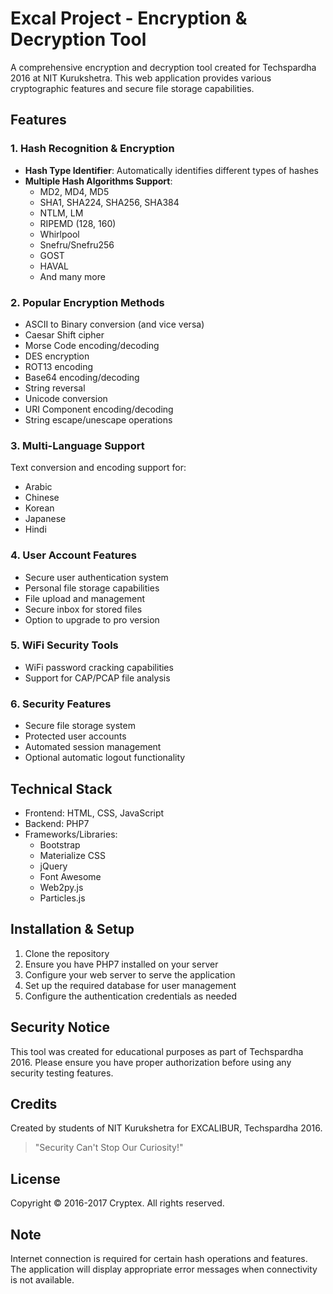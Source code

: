 # Excal Project - Encryption & Decryption Tool

A comprehensive encryption and decryption tool created for Techspardha 2016 at NIT Kurukshetra. This web application provides various cryptographic features and secure file storage capabilities.

## Features

### 1. Hash Recognition & Encryption
- **Hash Type Identifier**: Automatically identifies different types of hashes
- **Multiple Hash Algorithms Support**:
  - MD2, MD4, MD5
  - SHA1, SHA224, SHA256, SHA384
  - NTLM, LM
  - RIPEMD (128, 160)
  - Whirlpool
  - Snefru/Snefru256
  - GOST
  - HAVAL
  - And many more

### 2. Popular Encryption Methods
- ASCII to Binary conversion (and vice versa)
- Caesar Shift cipher
- Morse Code encoding/decoding
- DES encryption
- ROT13 encoding
- Base64 encoding/decoding
- String reversal
- Unicode conversion
- URI Component encoding/decoding
- String escape/unescape operations

### 3. Multi-Language Support
Text conversion and encoding support for:
- Arabic
- Chinese
- Korean
- Japanese
- Hindi

### 4. User Account Features
- Secure user authentication system
- Personal file storage capabilities
- File upload and management
- Secure inbox for stored files
- Option to upgrade to pro version

### 5. WiFi Security Tools
- WiFi password cracking capabilities
- Support for CAP/PCAP file analysis

### 6. Security Features
- Secure file storage system
- Protected user accounts
- Automated session management
- Optional automatic logout functionality

## Technical Stack
- Frontend: HTML, CSS, JavaScript
- Backend: PHP7
- Frameworks/Libraries:
  - Bootstrap
  - Materialize CSS
  - jQuery
  - Font Awesome
  - Web2py.js
  - Particles.js

## Installation & Setup
1. Clone the repository
2. Ensure you have PHP7 installed on your server
3. Configure your web server to serve the application
4. Set up the required database for user management
5. Configure the authentication credentials as needed

## Security Notice
This tool was created for educational purposes as part of Techspardha 2016. Please ensure you have proper authorization before using any security testing features.

## Credits
Created by students of NIT Kurukshetra for EXCALIBUR, Techspardha 2016.

> "Security Can't Stop Our Curiosity!"

## License
Copyright © 2016-2017 Cryptex. All rights reserved.

## Note
Internet connection is required for certain hash operations and features. The application will display appropriate error messages when connectivity is not available.
